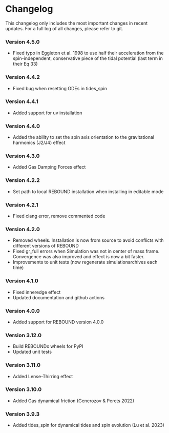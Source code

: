 # Changelog

This changelog only includes the most important changes in recent updates. For a full log of all changes, please refer to git.

### Version 4.5.0
* Fixed typo in Eggleton et al. 1998 to use half their acceleration from the spin-independent, conservative piece of the tidal potential (last term in their Eq 33)

### Version 4.4.2
* Fixed bug when resetting ODEs in tides_spin

### Version 4.4.1
* Added support for uv installation

### Version 4.4.0
* Added the ability to set the spin axis orientation to the gravitational harmonics (J2/J4) effect

### Version 4.3.0
* Added Gas Damping Forces effect

### Version 4.2.2
* Set path to local REBOUND installation when installing in editable mode

### Version 4.2.1
* Fixed clang error, remove commented code

### Version 4.2.0
* Removed wheels. Installation is now from source to avoid conflicts with different versions of REBOUND
* Fixed gr\_full errors when Simulation was not in center of mass frame. Convergence was also improved and effect is now a bit faster.
* Improvements to unit tests (now regenerate simulationarchives each time)

### Version 4.1.0
* Fixed inneredge effect
* Updated documentation and github actions

### Version 4.0.0
* Added support for REBOUND version 4.0.0

### Version 3.12.0
* Build REBOUNDx wheels for PyPI
* Updated unit tests

### Version 3.11.0
* Added Lense-Thirring effect

### Version 3.10.0
* Added Gas dynamical friction (Generozov \& Perets 2022)

### Version 3.9.3
* Added tides\_spin for dynamical tides and spin evolution (Lu et al. 2023)

